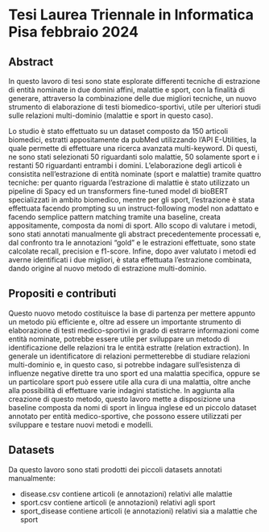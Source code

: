 # Tesi Laurea Triennale in Informatica Pisa febbraio 2024

## Abstract

In questo lavoro di tesi sono state esplorate differenti tecniche di estrazione di entità nominate
in due domini affini, malattie e sport, con la finalità di generare, attraverso la
combinazione delle due migliori tecniche, un nuovo strumento di elaborazione di testi
biomedico-sportivi, utile per ulteriori studi sulle relazioni multi-dominio (malattie e sport
in questo caso).

Lo studio è stato effettuato su un dataset composto da 150 articoli biomedici, estratti appositamente
da pubMed utilizzando l’API E-Utilities, la quale permette di effettuare una
ricerca avanzata multi-keyword. Di questi, ne sono stati selezionati 50 riguardanti solo
malattie, 50 solamente sport e i restanti 50 riguardanti entrambi i domini.
L’elaborazione degli articoli è consistita nell’estrazione di entità nominate (sport e malattie)
tramite quattro tecniche: per quanto riguarda l’estrazione di malattie è stato utilizzato
un pipeline di Spacy ed un transformers fine-tuned model di bioBERT specializzati
in ambito biomedico, mentre per gli sport, l’estrazione è stata effettuata facendo prompting
su un instruct-following model non adattato e facendo semplice pattern matching tramite
una baseline, creata appositamente, composta da nomi di sport.
Allo scopo di valutare i metodi, sono stati annotati manualmente gli abstract precedentemente
processati e, dal confronto tra le annotazioni “gold” e le estrazioni effettuate, sono
state calcolate recall, precision e f1-score. Infine, dopo aver valutato i metodi ed averne
identificati i due migliori, è stata effettuata l’estrazione combinata, dando origine al nuovo
metodo di estrazione multi-dominio.

## Propositi e contributi

Questo nuovo metodo costituisce la base di partenza per mettere appunto un metodo più efficiente
e, oltre ad essere un importante strumento di elaborazione di testi medico-sportivi in grado
di estrarre informazioni come entità nominate, potrebbe essere utile per sviluppare un metodo di
identificazione delle relazioni tra le entità estratte (relation extraction).
In generale un identificatore di relazioni permetterebbe di studiare relazioni multi-dominio e, in
questo caso, si potrebbe indagare sull’esistenza di influenze negative dirette tra uno sport ed una
malattia specifica, oppure se un particolare sport può essere utile alla cura di una malattia, oltre
anche alla possibilità di effettuare varie indagini statistiche.
In aggiunta alla creazione di questo metodo, questo lavoro mette a disposizione una baseline composta
da nomi di sport in lingua inglese ed un piccolo dataset annotato per entità medico-sportive,
che possono essere utilizzati per sviluppare e testare nuovi metodi e modelli.


## Datasets

Da questo lavoro sono stati prodotti dei piccoli datasets annotati manualmente:
  - disease.csv contiene articoli (e annotazioni) relativi alle malattie
  - sport.csv contiene articoli (e annotazioni) relativi agli sport
  - sport_disease contiene articoli (e annotazioni) relativi sia a malattie che sport
